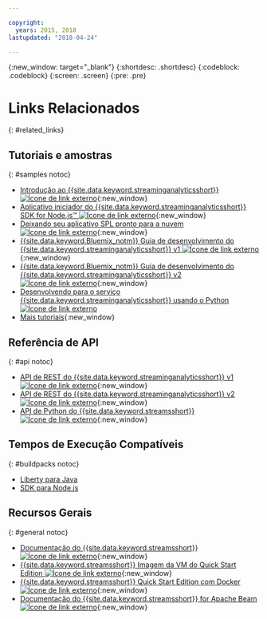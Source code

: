 ```yaml
---

copyright:
  years: 2015, 2018
lastupdated: "2018-04-24"

---
```


<!-- Attribute definitions -->
{:new_window: target="_blank"}
{:shortdesc: .shortdesc}
{:codeblock: .codeblock}
{:screen: .screen}
{:pre: .pre}

# Links Relacionados
{: #related_links}

## Tutoriais e amostras
{: #samples notoc}
* [Introdução ao {{site.data.keyword.streaminganalyticsshort}} ![Ícone de link externo](../../icons/launch-glyph.svg "Ícone de link externo")](https://developer.ibm.com/streamsdev/docs/streaming-analytics-now-available-bluemix){:new_window}
* [Aplicativo iniciador do {{site.data.keyword.streaminganalyticsshort}} SDK for Node.js™ ![Ícone de link externo](../../icons/launch-glyph.svg "Ícone de link externo")](https://www.ibm.com/developerworks/library/ba-bluemix-detect-complex-events-from-data-stream-trs/index.html){:new_window}
* [Deixando seu aplicativo SPL pronto para a nuvem ![Ícone de link externo](../../icons/launch-glyph.svg "Ícone de link externo")](https://developer.ibm.com/streamsdev/docs/getting-spl-application-ready-cloud){:new_window}
* [{{site.data.keyword.Bluemix_notm}} Guia de desenvolvimento do {{site.data.keyword.streaminganalyticsshort}} v1 ![Ícone de link externo](../../icons/launch-glyph.svg "Ícone de link externo")](https://developer.ibm.com/streamsdev/docs/bluemix-streaming-analytics-development-guide/){:new_window}
* [{{site.data.keyword.Bluemix_notm}} Guia de desenvolvimento do {{site.data.keyword.streaminganalyticsshort}} v2 ![Ícone de link externo](../../icons/launch-glyph.svg "Ícone de link externo")](https://developer.ibm.com/streamsdev/docs/streaming-analytics-dev-guide/){:new_window}
* [Desenvolvendo para o serviço {{site.data.keyword.streaminganalyticsshort}} usando o Python ![Ícone de link externo](../../icons/launch-glyph.svg "Ícone de link externo")](http://ibmstreams.github.io/streamsx.documentation/docs/python/1.6/python-appapi-devguide-2a/index.html)
* [Mais tutoriais](/docs/services/StreamingAnalytics/r_integrating_cloudant_rest.html){:new_window}


## Referência de API
{: #api notoc}
* [API de REST do {{site.data.keyword.streaminganalyticsshort}} v1 ![Ícone de link externo](../../icons/launch-glyph.svg "Ícone de link externo")](https://console.bluemix.net/apidocs/220){:new_window}
* [API de REST do {{site.data.keyword.streaminganalyticsshort}} v2 ![Ícone de link externo](../../icons/launch-glyph.svg "Ícone de link externo")](https://console.bluemix.net/apidocs/1939){:new_window}
* [API de Python do {{site.data.keyword.streamsshort}} ![Ícone de link externo](../../icons/launch-glyph.svg "Ícone de link externo")](http://ibmstreams.github.io/streamsx.documentation/docs/python/1.6/python-appapi-devguide/){:new_window}


## Tempos de Execução Compatíveis
{: #buildpacks notoc}
* [Liberty para Java](/docs/runtimes/liberty/index.html#liberty)
* [SDK para Node.js](/docs/runtimes/nodejs/index.html#nodejs)

## Recursos Gerais
{: #general notoc}
* [Documentação do {{site.data.keyword.streamsshort}} ![Ícone de link externo](../../icons/launch-glyph.svg "Ícone de link externo")](http://www.ibm.com/support/knowledgecenter/SSCRJU_4.2.1/com.ibm.streams.welcome.doc/doc/kc-homepage.html){:new_window}
* [{{site.data.keyword.streamsshort}} Imagem da VM do Quick Start Edition ![Ícone de link externo](../../icons/launch-glyph.svg "Ícone de link externo")](http://ibmstreams.github.io/streamsx.documentation/docs/4.2/qse-intro/){:new_window}
* [{{site.data.keyword.streamsshort}} Quick Start Edition com Docker ![Ícone de link externo](../../icons/launch-glyph.svg "Ícone de link externo")](http://ibmstreams.github.io/streamsx.documentation/docs/4.2/qse-install-docker/){:new_window}
* [Documentação do {{site.data.keyword.streamsshort}} for Apache Beam
![Ícone de link externo](../../icons/launch-glyph.svg "Ícone de link externo")](https://ibmstreams.github.io/streamsx.documentation/docs/beamrunner/beamrunner-1-intro/){:new_window}
